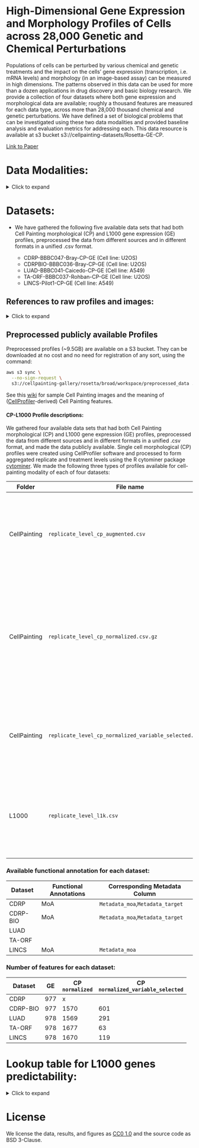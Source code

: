 <!-- #### 2021_Haghighi_NeurIPS_Dataset_submitted -->
# High-Dimensional Gene Expression and Morphology Profiles of Cells across 28,000 Genetic and Chemical Perturbations
Populations of cells can be perturbed by various chemical and genetic treatments and the impact on the cells’ gene expression (transcription, i.e. mRNA levels) and morphology (in an image-based assay) can be measured in high dimensions. The patterns observed in this data can be used for more than a dozen applications in drug discovery and basic biology research. We provide a collection of four datasets where both gene expression and morphological data are available; roughly a thousand features are measured for each data type, across more than 28,000 thousand chemical and genetic perturbations. We have defined a set of biological problems that can be investigated using these two data modalities and provided baseline analysis and evaluation metrics for addressing each. This data resource is available at s3 bucket s3://cellpainting-datasets/Rosetta-GE-CP.

 [Link to Paper](https://www.biorxiv.org/content/10.1101/2021.09.08.459417v1)


# Data Modalities:
<details>
<summary>Click to expand</summary>
  
### Gene expression (GE) profiles
Each cell has DNA in the nucleus which is transcribed into various mRNA molecules which are then translated into proteins that carry out functions in the cell. The levels of mRNA in the cell are often biologically meaningful - collectively, mRNA levels for a cell are known as its transcriptional state; each individual mRNA level is referred to as the corresponding gene's "expression".
The L1000 assay \cite{subramanian2017next} was used to measure the transcriptional state of cells in the datasets here. The assay reports a sample's mRNA levels for 978 genes at high-throughput, from the bulk population of cells treated with a given perturbation. These 978 "landmark" genes capture approximately 80\% of the transcriptional variance for the entire genome \cite{subramanian2017next}. The data processing tools and workflows to produce these profiles are available at https://clue.io/.


### Cell Painting morphological (CP) profiles
We used the Cell Painting assay \cite{bray2016cell} to measure the morphological state of cells treated with a given perturbation. The assay captures fluorescence images of cells colored by six well-characterized fluorescent dyes to stain the nucleus, nucleoli, cytoplasmic RNA, endoplasmic reticulum, actin cytoskeleton, Golgi apparatus and plasma membrane. These eight labeled cell compartments are captured through five channels of high-resolution microscopy images (_DNA, RNA, ER, AGP_, and _Mito_). 
Images are then processed using [CellProfiler software](https://cellprofiler.org/) \cite{mcquin2018cellprofiler} to extract thousands of features of each cell’s morphology and form a high-dimensional profile for each single cell.  These features are based on various shape, intensity and texture statistics and are then aggregated for all the single cells in a "well" (a miniature test tube) that are called replicate-level profiles of perturbations. 
Aggregation of replicate-level profiles across all the wells or replicates of a perturbation is called a treatment-level profile. In our study, we used treatment-level profiles in all experiments but have provided replicate-level profiles for researchers interested in further data exploration. 

</details>
  
# Datasets:

- We have gathered the following five available data sets that had both Cell Painting morphological (CP) and L1000 gene expression (GE) profiles, preprocessed the data from different sources and in different formats in a unified .csv format.

    - CDRP-BBBC047-Bray-CP-GE (Cell line: U2OS)
    - CDRPBIO-BBBC036-Bray-CP-GE (Cell line: U2OS)
    - LUAD-BBBC041-Caicedo-CP-GE (Cell line: A549)
    - TA-ORF-BBBC037-Rohban-CP-GE (Cell line: U2OS)
    - LINCS-Pilot1-CP-GE (Cell line: A549)

## References to raw profiles and images:
<details>
<summary>Click to expand</summary>
  
- CDRP-BBBC047-Bray-[CP](https://pubmed.ncbi.nlm.nih.gov/28327978/) - [GE](https://pubmed.ncbi.nlm.nih.gov/29195078/)
- CDRP-bio-BBBC036-Bray-[CP](https://pubmed.ncbi.nlm.nih.gov/28327978/) - [GE](https://pubmed.ncbi.nlm.nih.gov/29195078/)
- LUAD-BBBC041-Caicedo-[CP](https://registry.opendata.aws/cell-painting-image-collection/) - [GE](https://pubmed.ncbi.nlm.nih.gov/27478040/)
- TA-ORF-BBBC037-Rohban-[CP](https://elifesciences.org/articles/24060) - [GE]
- LINCS-Pilot1-[CP](https://zenodo.org/record/3928744#.YNu3WzZKheV) - [GE](https://clue.io/)
  
</details>


## Preprocessed publicly available Profiles
Preprocessed profiles (~9.5GB) are available on a S3 bucket. They can be downloaded at no cost and no need for registration of any sort, using the command:

```bash
aws s3 sync \
  --no-sign-request \
  s3://cellpainting-gallery/rosetta/broad/workspace/preprocessed_data .
```

See this [wiki](https://github.com/carpenterlab/2016_bray_natprot/wiki/What-do-Cell-Painting-features-mean%3F) for sample Cell Painting images and the meaning of ([CellProfiler](https://cellprofiler.org/)-derived) Cell Painting features. 

#### CP-L1000 Profile descriptions:
We gathered four available data sets that had both Cell Painting morphological (CP) and L1000 gene expression (GE) profiles, preprocessed the data from different sources and in different formats in a unified .csv format, and made the data publicly available. Single cell morphological (CP) profiles were created using CellProfiler software and processed to form aggregated replicate and treatment levels using the R cytominer package [cytominer](https://github.com/cytomining/cytominer/blob/master/vignettes/cytominer-pipeline.Rmd). 
We made the following three types of profiles available for cell-painting modality of each of four datasets:


| Folder  | File name                                                  | Description                                              |
| -------     | ---------------------------------------------------------- | -------------------------------------------------------- |
|CellPainting| `replicate_level_cp_augmented.csv`                                 | Aggregated and Metadata annotated profiles which are the average of single cell profiles in each well.              |
|CellPainting| `replicate_level_cp_normalized.csv.gz`                             | Normalized profiles which are the z-scored aggregated profiles, where the scores are computing using the distribution of negative controls as the reference.                  |
|CellPainting| `replicate_level_cp_normalized_variable_selected.csv.gz`        | Normalized variable selected which are normalized profiles with features selection applied      |
|L1000| `replicate_level_l1k.csv`                                 | Aggregated and Metadata annotated profiles which are the average of single cell profiles in each well.      





### Available functional annotation for each dataset:

| Dataset  | Functional Annotations                                                | Corresponding Metadata Column                                              |
| -------  | ---------------------------------------------------------- | -------------------------------------------------------- |
| CDRP |               MoA                  |      `Metadata_moa`,`Metadata_target`             | 
|CDRP-BIO|             MoA                  |     `Metadata_moa`,`Metadata_target`              |
|LUAD|                   |     |
|TA-ORF|                   |     |
|LINCS|   MoA    | `Metadata_moa` |      


### Number of features for each dataset:

| Dataset  | GE                                                | CP<br/>`normalized`       | CP<br/>`normalized_variable_selected`  |
| -------  | ------------------------------------------------- | ------------------------- | -------------------------------------- |
| CDRP     |               977                                 |      x                    |                                        |
|CDRP-BIO  |               977                                 |      1570                 |              601                       |
|LUAD      |               978                                 |      1569                 |              291                       |
|TA-ORF    |               978                                 |      1677                 |               63                       |
|LINCS     |               978                                 |      1670                 |               119                      | 


<!-- # Running the analysis script notebooks -->



# Lookup table for L1000 genes predictability:
<details>
<summary>Click to expand</summary>
  
[Table](https://github.com/carpenterlab/2021_Haghighi_submitted/blob/main/results/SingleGenePred/Appendix_D.csv)

</details>


# License
We license the data, results, and figures as [CC0 1.0](LICENSE_CC0.md) and the source code as BSD 3-Clause.
